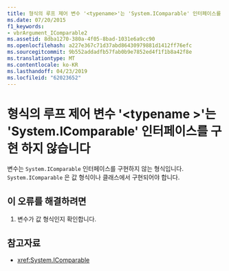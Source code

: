 ```yaml
---
title: 형식의 루프 제어 변수 '<typename>'는 'System.IComparable' 인터페이스를 구현 하지 않습니다
ms.date: 07/20/2015
f1_keywords:
- vbrArgument_IComparable2
ms.assetid: 8dba1270-380a-4f05-8bad-1031e6a9cc90
ms.openlocfilehash: a227e367c71d37abd86430979881d1412ff76efc
ms.sourcegitcommit: 9b552addadfb57fab0b9e7852ed4f1f1b8a42f8e
ms.translationtype: MT
ms.contentlocale: ko-KR
ms.lasthandoff: 04/23/2019
ms.locfileid: "62023652"
---
```

# <a name="loop-control-variable-of-type-typename-does-not-implement-the-systemicomparable-interface"></a>형식의 루프 제어 변수 '\<typename >'는 'System.IComparable' 인터페이스를 구현 하지 않습니다
변수는 `System.IComparable` 인터페이스를 구현하지 않는 형식입니다. `System.IComparable` 은 값 형식이나 클래스에서 구현되어야 합니다.  
  
## <a name="to-correct-this-error"></a>이 오류를 해결하려면  
  
1. 변수가 값 형식인지 확인합니다.  
  
## <a name="see-also"></a>참고자료

- <xref:System.IComparable>
